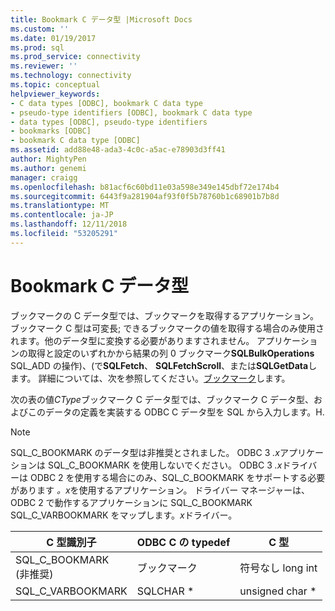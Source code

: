 ```yaml
---
title: Bookmark C データ型 |Microsoft Docs
ms.custom: ''
ms.date: 01/19/2017
ms.prod: sql
ms.prod_service: connectivity
ms.reviewer: ''
ms.technology: connectivity
ms.topic: conceptual
helpviewer_keywords:
- C data types [ODBC], bookmark C data type
- pseudo-type identifiers [ODBC], bookmark C data type
- data types [ODBC], pseudo-type identifiers
- bookmarks [ODBC]
- bookmark C data type [ODBC]
ms.assetid: add88e48-ada3-4c0c-a5ac-e78903d3ff41
author: MightyPen
ms.author: genemi
manager: craigg
ms.openlocfilehash: b81acf6c60bd11e03a598e349e145dbf72e174b4
ms.sourcegitcommit: 6443f9a281904af93f0f5b78760b1c68901b7b8d
ms.translationtype: MT
ms.contentlocale: ja-JP
ms.lasthandoff: 12/11/2018
ms.locfileid: "53205291"
---
```

# <a name="bookmark-c-data-type"></a>Bookmark C データ型
ブックマークの C データ型では、ブックマークを取得するアプリケーション。 ブックマーク C 型は可変長; できるブックマークの値を取得する場合のみ使用されます。他のデータ型に変換する必要がありますされません。 アプリケーションの取得と設定のいずれかから結果の列 0 ブックマーク**SQLBulkOperations** SQL_ADD の操作)、(で**SQLFetch**、 **SQLFetchScroll**、または**SQLGetData**します。 詳細については、次を参照してください。[ブックマーク](../../../odbc/reference/develop-app/bookmarks-odbc.md)します。  
  
 次の表の値*CType*ブックマーク C データ型では、ブックマーク C データ型、およびこのデータの定義を実装する ODBC C データ型を SQL から入力します。H.  
  
> [!NOTE]
>  SQL_C_BOOKMARK のデータ型は非推奨とされました。 ODBC 3 *.x*アプリケーションは SQL_C_BOOKMARK を使用しないでください。 ODBC 3 *.x*ドライバーは ODBC 2 を使用する場合にのみ、SQL_C_BOOKMARK をサポートする必要があります *。x*を使用するアプリケーション。 ドライバー マネージャーは、ODBC 2 で動作するアプリケーションに SQL_C_BOOKMARK SQL_C_VARBOOKMARK をマップします。*x*ドライバー。  
  
|C 型識別子|ODBC C の typedef|C 型|  
|-----------------------|--------------------|------------|  
|SQL_C_BOOKMARK<br />(非推奨)|ブックマーク|符号なし long int|  
|SQL_C_VARBOOKMARK|SQLCHAR *|unsigned char *|
